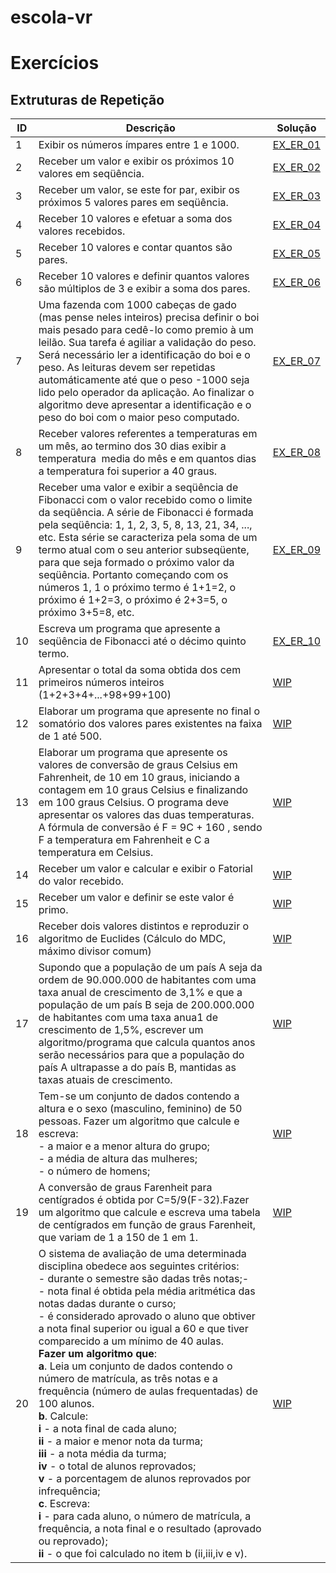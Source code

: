 # escola-vr

# Exercícios

## Extruturas de Repetição

ID | Descrição | Solução
-- | -- | --
1 | Exibir os números ímpares entre 1 e 1000. | [EX_ER_01](../resources/entrega3/EX_ER_01.ALG)
2 | Receber um valor e exibir os próximos 10 valores em seqüência. | [EX_ER_02](../resources/entrega3/EX_ER_02.ALG)
3 | Receber um valor, se este for par, exibir os próximos 5 valores pares em seqüência.| [EX_ER_03](../resources/entrega3/EX_ER_03.ALG)
4 | Receber 10 valores e efetuar a soma dos valores recebidos. | [EX_ER_04](../resources/entrega3/EX_ER_04.ALG)
5 | Receber 10 valores e contar quantos são pares. | [EX_ER_05](../resources/entrega3/EX_ER_05.ALG)
6 | Receber 10 valores e definir quantos valores são múltiplos de 3 e exibir a soma dos pares. | [EX_ER_06](../resources/entrega3/EX_ER_06.ALG)
7 | Uma fazenda com 1000 cabeças de gado (mas pense neles inteiros) precisa definir o boi mais pesado para cedê-lo como premio à um leilão. Sua tarefa é agiliar a validação do peso. Será necessário ler a identificação do boi e o peso. As leituras devem ser repetidas automáticamente até que o peso -1000 seja lido pelo operador da aplicação. Ao finalizar o algoritmo deve apresentar a identificação e o peso do boi com o maior peso computado. | [EX_ER_07](../resources/entrega3/EX_ER_07.ALG)
8 | Receber valores referentes a temperaturas em um mês, ao termino dos 30 dias exibir a temperatura  media do mês e em quantos dias a temperatura foi superior a 40 graus.| [EX_ER_08](../resources/entrega3/EX_ER_08.ALG)
9 | Receber uma valor e exibir a seqüência de Fibonacci com o valor recebido como o limite da seqüência. A série de Fibonacci é formada pela seqüência: 1, 1, 2, 3, 5, 8, 13, 21, 34, ..., etc. Esta série se caracteriza pela soma de um termo atual com o seu anterior subseqüente, para que seja formado o próximo valor da seqüência. Portanto começando com os números 1, 1 o próximo termo é 1+1=2, o próximo é 1+2=3, o próximo é 2+3=5, o próximo 3+5=8, etc.| [EX_ER_09](../resources/entrega3/EX_ER_09.ALG)
10 | Escreva um programa que apresente a seqüência de Fibonacci até o décimo quinto termo.| [EX_ER_10](../resources/entrega3/EX_ER_10.ALG)
11 | Apresentar o total da soma obtida dos cem primeiros números inteiros (1+2+3+4+...+98+99+100)| [WIP](../resources/entrega3/resolucao.ALG)
12 | Elaborar um programa que apresente no final o somatório dos valores pares existentes na faixa de 1 até 500.| [WIP](../resources/entrega3/resolucao.ALG)
13 | Elaborar um programa que apresente os valores de conversão de graus Celsius em Fahrenheit, de 10 em 10 graus, iniciando a contagem em 10 graus Celsius e finalizando em 100 graus Celsius. O programa deve apresentar os valores das duas temperaturas. A fórmula de conversão é F = 9C + 160 , sendo F a temperatura em Fahrenheit e C a temperatura em Celsius.| [WIP](../resources/entrega3/resolucao.ALG)
14 | Receber um valor e calcular e exibir o Fatorial do valor recebido.| [WIP](../resources/entrega3/resolucao.ALG)
15 | Receber um valor e definir se este valor é primo.| [WIP](../resources/entrega3/resolucao.ALG)
16 | Receber dois valores distintos e reproduzir o algoritmo de Euclides (Cálculo do MDC, máximo divisor comum)| [WIP](../resources/entrega3/resolucao.ALG)
17 | Supondo que a população de um país A seja da ordem de 90.000.000 de habitantes com uma taxa anual de crescimento de 3,1% e que a população de um país B seja de 200.000.000 de habitantes com uma taxa anua1 de crescimento de 1,5%, escrever um algoritmo/programa que calcula quantos anos serão necessários para que a população do país A ultrapasse a do país B, mantidas as taxas atuais de crescimento.| [WIP](../resources/entrega3/resolucao.ALG)
18 | Tem-se um conjunto de dados contendo a altura e o sexo (masculino, feminino) de 50 pessoas. Fazer um algoritmo que calcule e escreva:<br>- a maior e a menor altura do grupo;<br>- a média de altura das mulheres;<br>- o número de homens; | [WIP](../resources/entrega3/resolucao.ALG)
19 | A conversão de graus Farenheit para centígrados é obtida por C=5/9(F-32).Fazer um algoritmo que calcule e escreva uma tabela de centígrados em função de graus Farenheit, que variam de 1 a 150 de 1 em 1.| [WIP](../resources/entrega3/resolucao.ALG)
20 | O sistema de avaliação de uma determinada disciplina obedece aos seguintes critérios:<br>- durante o semestre são dadas três notas;-<br>- nota final é obtida pela média aritmética das notas dadas durante o curso;<br>- é considerado aprovado o aluno que obtiver a nota final superior ou igual a 60 e que tiver comparecido a um mínimo de 40 aulas. <br>**Fazer um algoritmo que**:<br>**a**. Leia um conjunto de dados contendo o número de matrícula, as três notas e a frequência (número de aulas frequentadas) de 100 alunos.<br>**b**. Calcule:<br>**i** - a nota final de cada aluno;<br>**ii** - a maior e menor nota da turma;<br>**iii** - a nota média da turma;<br>**iv** - o total de alunos reprovados;<br>**v** - a porcentagem de alunos reprovados por infrequência;<br>**c**. Escreva:<br>**i** - para cada aluno, o número de matrícula, a frequência,  a nota final e o resultado (aprovado ou reprovado);<br>**ii** - o que foi calculado no item b (ii,iii,iv e v). | [WIP](../resources/entrega3/resolucao.ALG)
